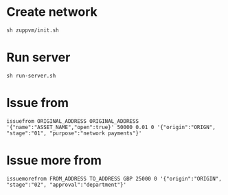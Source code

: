 # Create network
`sh zuppvm/init.sh`

# Run server
`sh run-server.sh`

# Issue from
`issuefrom ORIGINAL_ADDRESS ORIGINAL_ADDRESS '{"name":"ASSET_NAME","open":true}' 50000 0.01 0 '{"origin":"ORIGN", "stage":"01", "purpose":"network payments"}'`

# Issue more from
`issuemorefrom FROM_ADDRESS TO_ADDRESS GBP 25000 0 '{"origin":"ORIGIN", "stage":"02", "approval":"department"}'`